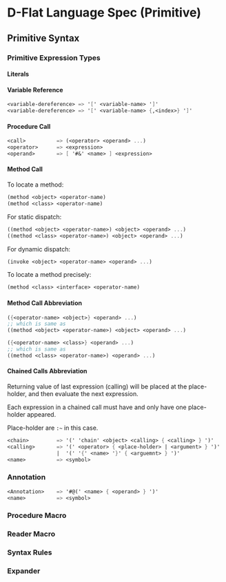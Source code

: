 # D-Flat Language Spec (Primitive)

## Primitive Syntax

### Primitive Expression Types

#### Literals

#### Variable Reference

``` scheme
<variable-dereference> => '[' <variable-name> ']'
<variable-dereference> => '[' <variable-name> {,<index>} ']'
```

#### Procedure Call

``` scheme
<call>          => (<operator> <operand> ...)
<operator>      => <expression>
<operand>       => [ '#&' <name> ] <expression>
```

#### Method Call

To locate a method:

``` scheme
(method <object> <operator-name)
(method <class> <operator-name)
```

For static dispatch:

``` scheme
((method <object> <operator-name>) <object> <operand> ...)
((method <class> <operator-name>) <object> <operand> ...)
```

For dynamic dispatch:

``` scheme
(invoke <object> <operator-name> <operand> ...)
```

To locate a method precisely:

``` scheme
(method <class> <interface> <operator-name)
```

#### Method Call Abbreviation

``` scheme
({<operator-name> <object>} <operand> ...)
;; which is same as
((method <object> <operator-name>) <object> <operand> ...)

({<operator-name> <class>} <operand> ...)
;; which is same as
((method <class> <operator-name>) <operand> ...)
```

#### Chained Calls Abbreviation

Returning value of last expression (calling) will be placed at the place-holder,
and then evaluate the next expression.

Each expression in a chained call must have and only have one place-holder appeared.

Place-holder are `:~` in this case.

``` scheme
<chain>         => '(' 'chain' <object> <calling> { <calling> } ')'
<calling>       => '(' <operator> { <place-holder> | <argument> } ')'
                |  '(' '{' <name> '}' { <arguemnt> } ')'
<name>          => <symbol>
```

### Annotation

``` scheme
<Annotation>    => '#@(' <name> { <operand> } ')'
<name>          => <symbol>
```

### Procedure Macro

### Reader Macro

### Syntax Rules

### Expander
